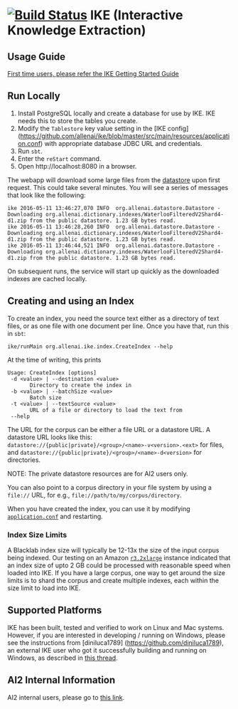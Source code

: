 [![Build Status](https://semaphoreci.com/api/v1/allenai/ike/branches/master/shields_badge.svg)](https://semaphoreci.com/allenai/ike)
IKE (Interactive Knowledge Extraction)
======================================

## Usage Guide
[First time users, please refer the IKE Getting Started Guide](USAGE-GUIDE.md)

## Run Locally
1. Install PostgreSQL locally and create a database for use by IKE. IKE needs this to store the tables you create.
2. Modify the `Tablestore` key value setting in the [IKE config] (https://github.com/allenai/ike/blob/master/src/main/resources/application.conf) with appropriate database JDBC URL and credentials.
3. Run `sbt`.
4. Enter the `reStart` command.
5. Open http://localhost:8080 in a browser.

The webapp will download some large files from the [datastore](https://github.com/allenai/datastore) upon first request. This could take several minutes. You will see a series of messages that look like the following:

```
ike 2016-05-11 13:46:27,070 INFO  org.allenai.datastore.Datastore - Downloading org.allenai.dictionary.indexes/WaterlooFilteredV2Shard4-d1.zip from the public datastore. 1.23 GB bytes read.
ike 2016-05-11 13:46:28,260 INFO  org.allenai.datastore.Datastore - Downloading org.allenai.dictionary.indexes/WaterlooFilteredV2Shard4-d1.zip from the public datastore. 1.23 GB bytes read.
ike 2016-05-11 13:46:44,521 INFO  org.allenai.datastore.Datastore - Downloading org.allenai.dictionary.indexes/WaterlooFilteredV2Shard4-d1.zip from the public datastore. 1.23 GB bytes read.
```
On subsequent runs, the service will start up quickly as the downloaded indexes are cached locally.

## Creating and using an Index
To create an index, you need the source text either as a directory of text files, or as one file with one document per line. Once you have that, run this in `sbt`:
```
ike/runMain org.allenai.ike.index.CreateIndex --help
```
At the time of writing, this prints
```
Usage: CreateIndex [options]
 -d <value> | --destination <value>
       Directory to create the index in
 -b <value> | --batchSize <value>
       Batch size
 -t <value> | --textSource <value>
       URL of a file or directory to load the text from
 --help
```
The URL for the corpus can be either a file URL or a datastore URL. A datastore URL looks like this: `datastore://{public|private}/<group>/<name>-v<version>.<ext>` for files, and `datastore://{public|private}/<group>/<name>-d<version>` for directories.

NOTE: The private datastore resources are for AI2 users only.

You can also point to a corpus directory in your file system by using a `file://` URL, for e.g., `file://path/to/my/corpus/directory`.

When you have created the index, you can use it by modifying [`application.conf`](src/main/resources/application.conf) and restarting.

### Index Size Limits

A Blacklab index size will typically be 12-13x the size of the input corpus being indexed.
Our testing on an Amazon [`r3.2xlarge`](https://aws.amazon.com/ec2/instance-types/) instance indicated that an index size of upto 2 GB could be processed with reasonable speed when loaded into IKE. If you have a large corpus, one way to get around the size limits is to shard the corpus and create multiple indexes, each within the size limit to load into IKE.


## Supported Platforms

IKE has been built, tested and verified to work on Linux and Mac systems. However, if you are interested in developing / running on Windows, please see the instructions from [diniluca1789] (https://github.com/diniluca1789), an external IKE user who got it successfully building and running on Windows, as described in [this thread](https://github.com/allenai/ike/issues/225).


## AI2 Internal Information
AI2 internal users, please go to [this link](README-AI2.md).
